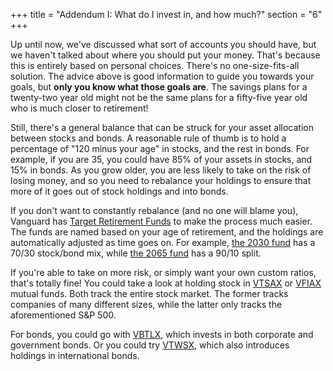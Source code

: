 +++
title = "Addendum I: What do I invest in, and how much?"
section = "6"
+++

Up until now, we've discussed what sort of accounts you should have, but we haven't talked about where you should put your money. That's because this is entirely based on personal choices. There's no one-size-fits-all solution. The advice above is good information to guide you towards your goals, but **only you know what those goals are**. The savings plans for a twenty-two year old might not be the same plans for a fifty-five year old who is much closer to retirement!

Still, there's a general balance that can be struck for your asset allocation between stocks and bonds. A reasonable rule of thumb is to hold a percentage of "120 minus your age" in stocks, and the rest in bonds. For example, <tooltip tooltip="120 minus 35 is 85">if you are 35, you could have 85% of your assets in stocks, and 15% in bonds</tooltip>. As you grow older, you are less likely to take on the risk of losing money, and so you need to rebalance your holdings to ensure that more of it goes out of stock holdings and into bonds.

If you don't want to constantly rebalance (and no one will blame you), Vanguard has [Target Retirement Funds](https://investor.vanguard.com/mutual-funds/target-retirement/#/) to make the process much easier. The funds are named based on your age of retirement, and the holdings are automatically adjusted as time goes on. For example, [the 2030 fund](https://investor.vanguard.com/mutual-funds/profile/portfolio/vthrx) has a 70/30 stock/bond mix, while [the 2065 fund](https://investor.vanguard.com/mutual-funds/profile/portfolio/vlxvx) has a 90/10 split.

If you're able to take on more risk, or simply want your own custom ratios, that's totally fine! You could take a look at holding stock in [VTSAX](https://investor.vanguard.com/mutual-funds/profile/VTSAX) or [VFIAX](https://investor.vanguard.com/mutual-funds/profile/overview/vfiax) mutual funds. Both track the entire stock market. The former tracks companies of many different sizes, while the latter only tracks the aforementioned S&P 500.

For bonds, you could go with [VBTLX](https://investor.vanguard.com/mutual-funds/profile/VBTLX), which invests in both corporate and government bonds. Or you could try [VTWSX](https://investor.vanguard.com/mutual-funds/profile/VTWSX), which also introduces holdings in international bonds.
